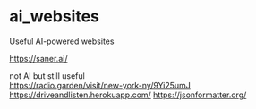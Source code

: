 # ai_websites
Useful AI-powered websites 

https://saner.ai/

not AI but still useful  
https://radio.garden/visit/new-york-ny/9Yi25umJ  
https://driveandlisten.herokuapp.com/
https://jsonformatter.org/

